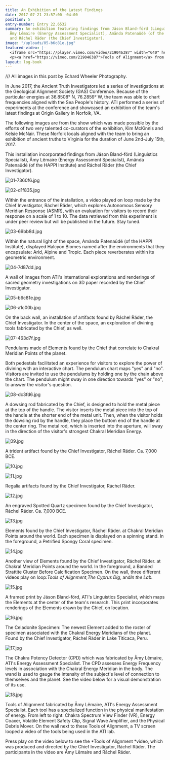 ```yaml
---
title: An Exhibition of the Latest Findings
date: 2017-07-21 23:57:00 -04:00
position: 5
entry-number: Entry 22.6532
summary: An exhibition featuring findings from Jáson Bland-förd (Linguistics Specialist),
  Åmy Lêmaire (Energy Assessment Specialist), Amända Patenaûdé (of the HAPPI Institute)
  and Ráchel Räder (the Chief Investigator).
image: "/uploads/05-b6c81e.jpg"
featured-video: |-
  <iframe src="https://player.vimeo.com/video/219046387" width="640" height="360" frameborder="0" webkitallowfullscreen mozallowfullscreen allowfullscreen></iframe>
  <p><a href="https://vimeo.com/219046387">Tools of Alignment</a> from <a href="https://vimeo.com/user43661355">R&aacute;chel R&auml;der, C.I.</a> on <a href="https://vimeo.com">Vimeo</a>.</p>
layout: log-book
---
```


/// All images in this post by Echard Wheeler Photography.

In June 2017, the Ancient Truth Investigators led a series of investigations at the Geological Alignment Society (GAS) Conference. Because of the particular energies at 36.8508° N, 76.2859° W, the team was able to chart frequencies aligned with the Sea People's history. ATI performed a series of experiments at the conference and showcased an exhibition of the team's latest findings at Origin Gallery in Norfolk, VA.

The following images are from the show which was made possible by the efforts of two very talented co-curators of the exhibition, Kim McKinnis and Kelsie McNair. These Norfolk locals aligned with the team to bring an exhibition of ancient truths to Virginia for the duration of June 2nd-July 15th, 2017.

This installation incorporated findings from Jáson Bland-förd (Linguistics Specialist), Åmy Lêmaire (Energy Assessment Specialist), Amända Patenaûdé (of the HAPPI Institute) and Ráchel Räder (the Chief Investigator).

![01-7360f6.jpg](/uploads/01-7360f6.jpg)

![02-d1f835.jpg](/uploads/02-d1f835.jpg)

Within the entrance of the installation, a video played on loop made by the Chief Investigator, Ráchel Räder, which explores Autonomous Sensory Meridian Response (ASMR), with an evaluation for visitors to record their response on a scale of 1 to 10. The data retrieved from this experiment is under peer review but will be published in the future. Stay tuned.

![03-69bb8d.jpg](/uploads/03-69bb8d.jpg)

Within the natural light of the space, Amända Patenaûdé (of the HAPPI Institute), displayed Halcyon Biomes named after the environments that they encapsulate: Arid, Alpine and Tropic. Each piece reverberates within its geometric environment.

![04-7d87dd.jpg](/uploads/04-7d87dd.jpg)

A wall of images from ATI's international explorations and renderings of sacred geometry investigations on 3D paper recorded by the Chief Investigator.

![05-b6c81e.jpg](/uploads/05-b6c81e.jpg)

![06-a1c00b.jpg](/uploads/06-a1c00b.jpg)

On the back wall, an installation of artifacts found by Ráchel Räder, the Chief Investigator. In the center of the space, an exploration of divining tools fabricated by the Chief, as well.

![07-463d7f.jpg](/uploads/07-463d7f.jpg)

Pendulums made of Elements found by the Chief that correlate to Chakral Meridian Points of the planet.

Both pedestals facilitated an experience for visitors to explore the power of divining with an interactive chart. The pendulum chart maps "yes" and "no". Visitors are invited to use the pendulums by holding one by the chain above the chart. The pendulum might sway in one direction towards "yes" or "no", to answer the visitor's question.

![08-dc3fd6.jpg](/uploads/08-dc3fd6.jpg)

A dowsing rod fabricated by the Chief, is designed to hold the metal piece at the top of the handle. The visitor inserts the metal piece into the top of the handle at the shorter end of the metal unit. Then, when the visitor holds the dowsing rod by the handle, they place the bottom end of the handle at the center ring. The metal rod, which is inserted into the aperture, will sway in the direction of the visitor's strongest Chakral Meridian Energy.

![09.jpg](/uploads/09.jpg)

A trident artifact found by the Chief Investigator, Ráchel Räder. Ca. 7,000 BCE.

![10.jpg](/uploads/10.jpg)

![11.jpg](/uploads/11.jpg)

Regalia artifacts found by the Chief Investigator, Ráchel Räder.

![12.jpg](/uploads/12.jpg)

An engraved Spotted Quartz specimen found by the Chief Investigator, Ráchel Räder. Ca. 7,000 BCE.

![13.jpg](/uploads/13.jpg)

Elements found by the Chief Investigator, Ráchel Räder. at Chakral Meridian Points around the world. Each specimen is displayed on a spinning stand. In the foreground, a Petrified Spongy Coral specimen.

![14.jpg](/uploads/14.jpg)

Another view of Elements found by the Chief Investigator, Ráchel Räder. at Chakral Meridian Points around the world. In the foreground, a Banded Strattite Cluster Before Calcification Specimen. On the wall, three different videos play on loop:*Tools of Alignment*,*The Cyprus Dig*, and*In the Lab.*

![15.jpg](/uploads/15.jpg)

A framed print by Jáson Bland-förd, ATI's Linguistics Specialist, which maps the Elements at the center of the team's research. This print incorporates renderings of the Elements drawn by the Chief, on location.

![16.jpg](/uploads/16.jpg)

The Celadonite Specimen: The newest Element added to the roster of specimen associated with the Chakral Energy Meridians of the planet. Found by the Chief Investigator, Ráchel Räder in Lake Titicaca, Peru.

![17.jpg](/uploads/17.jpg)

The Chakra Potency Detector (CPD) which was fabricated by Åmy Lêmaire, ATI's Energy Assessment Specialist. The CPD assesses Energy Frequency levels in association with the Chakral Energy Meridian in the body. The wand is used to gauge the intensity of the subject's level of connection to themselves and the planet. See the video below for a visual demonstration of its use.

![18.jpg](/uploads/18.jpg)

Tools of Alignment fabricated by Åmy Lêmaire, ATI's Energy Assessment Specialist. Each tool has a specialized function in the physical manifestation of energy. From left to right: Chakra Spectrum View Finder (VR), Energy Coaxer, Volatile Element Safety Clip, Signal Wave Amplifier, and the Physical Debris Mover. On the wall next to these Tools of Alignment, a TV screen looped a video of the tools being used in the ATI lab.

Press play on the video below to see the \*Tools of Alignment \*video, which was produced and directed by the Chief Investigator, Ráchel Räder. The participants in the video are Åmy Lêmaire and Ráchel Räder.
